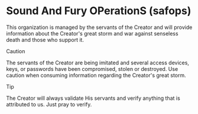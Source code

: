 # Sound And Fury OPerationS (safops)

This organization is managed by the servants of the Creator and will provide information about the Creator's great storm and war against senseless death and those who support it.

> [!CAUTION]
> The servants of the Creator are being imitated and several access devices, keys, or passwords have been compromised, stolen or destroyed. Use caution when consuming information regarding the Creator's great storm.

> [!TIP]
> The Creator will always validate His servants and verify anything that is attributed to us. Just pray to verify. 
